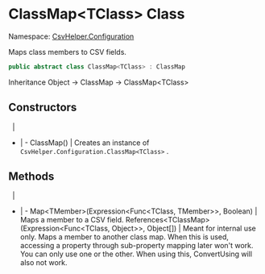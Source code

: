 # ClassMap&lt;TClass&gt; Class

Namespace: [CsvHelper.Configuration](/api/CsvHelper.Configuration)

Maps class members to CSV fields.

```cs
public abstract class ClassMap<TClass> : ClassMap
```

Inheritance Object -> ClassMap -> ClassMap&lt;TClass&gt;

## Constructors
&nbsp; | &nbsp;
- | -
ClassMap() | Creates an instance of ``CsvHelper.Configuration.ClassMap<TClass>`` .

## Methods
&nbsp; | &nbsp;
- | -
Map&lt;TMember&gt;(Expression&lt;Func&lt;TClass, TMember&gt;&gt;, Boolean) | Maps a member to a CSV field.
References&lt;TClassMap&gt;(Expression&lt;Func&lt;TClass, Object&gt;&gt;, Object[]) | Meant for internal use only. Maps a member to another class map. When this is used, accessing a property through sub-property mapping later won't work. You can only use one or the other. When using this, ConvertUsing will also not work.

